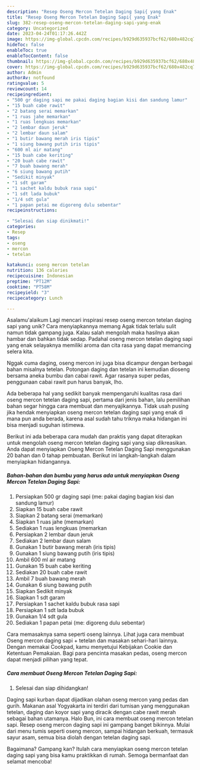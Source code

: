 ```yaml
---
description: "Resep Oseng Mercon Tetelan Daging Sapi{ yang Enak"
title: "Resep Oseng Mercon Tetelan Daging Sapi{ yang Enak"
slug: 382-resep-oseng-mercon-tetelan-daging-sapi-yang-enak
category: Uncategorized
date: 2023-04-24T01:17:26.442Z
image: https://img-global.cpcdn.com/recipes/b929d635937bcf62/680x482cq70/oseng-mercon-tetelan-daging-sapi-foto-resep-utama.jpg
hideToc: false
enableToc: true
enableTocContent: false
thumbnail: https://img-global.cpcdn.com/recipes/b929d635937bcf62/680x482cq70/oseng-mercon-tetelan-daging-sapi-foto-resep-utama.jpg
cover: https://img-global.cpcdn.com/recipes/b929d635937bcf62/680x482cq70/oseng-mercon-tetelan-daging-sapi-foto-resep-utama.jpg
author: Admin
authorAv: notfound
ratingvalue: 5
reviewcount: 14
recipeingredient:
- "500 gr daging sapi me pakai daging bagian kisi dan sandung lamur"
- "15 buah cabe rawit"
- "2 batang serai memarkan"
- "1 ruas jahe memarkan"
- "1 ruas lengkuas memarkan"
- "2 lembar daun jeruk"
- "2 lembar daun salam"
- "1 butir bawang merah iris tipis"
- "1 siung bawang putih iris tipis"
- "600 ml air matang"
- "15 buah cabe keriting"
- "20 buah cabe rawit"
- "7 buah bawang merah"
- "6 siung bawang putih"
- "Sedikit minyak"
- "1 sdt garam"
- "1 sachet kaldu bubuk rasa sapi"
- "1 sdt lada bubuk"
- "1/4 sdt gula"
- "1 papan petai me digoreng dulu sebentar"
recipeinstructions:

- "Selesai dan siap dinikmati!"
categories:
- Resep
tags:
- oseng
- mercon
- tetelan

katakunci: oseng mercon tetelan 
nutrition: 136 calories
recipecuisine: Indonesian
preptime: "PT12M"
cooktime: "PT58M"
recipeyield: "3"
recipecategory: Lunch

---
```



Asalamu'alaikum Lagi mencari inspirasi resep oseng mercon tetelan daging sapi yang unik? Cara menyiapkannya memang Agak tidak terlalu sulit namun tidak gampang juga. Kalau salah mengolah maka hasilnya akan hambar dan bahkan tidak sedap. Padahal oseng mercon tetelan daging sapi yang enak selayaknya memiliki aroma dan cita rasa yang dapat memancing selera kita.


Nggak cuma daging, oseng mercon ini juga bisa dicampur dengan berbagai bahan misalnya tetelan. Potongan daging dan tetelan ini kemudian dioseng bersama aneka bumbu dan cabai rawit. Agar rasanya super pedas, penggunaan cabai rawit pun harus banyak, lho.

Ada beberapa hal yang sedikit banyak mempengaruhi kualitas rasa dari oseng mercon tetelan daging sapi, pertama dari jenis bahan, lalu pemilihan bahan segar hingga cara membuat dan menyajikannya. Tidak usah pusing jika hendak menyiapkan oseng mercon tetelan daging sapi yang enak di mana pun anda berada, karena asal sudah tahu triknya maka hidangan ini bisa menjadi suguhan istimewa.


Berikut ini ada beberapa cara mudah dan praktis yang dapat diterapkan untuk mengolah oseng mercon tetelan daging sapi yang siap dikreasikan. Anda dapat menyiapkan Oseng Mercon Tetelan Daging Sapi menggunakan 20 bahan dan 0 tahap pembuatan. Berikut ini langkah-langkah dalam menyiapkan hidangannya.

<!--inarticleads1-->

##### Bahan-bahan dan bumbu yang harus ada untuk menyiapkan Oseng Mercon Tetelan Daging Sapi:

1. Persiapkan 500 gr daging sapi (me: pakai daging bagian kisi dan sandung lamur)
1. Siapkan 15 buah cabe rawit
1. Siapkan 2 batang serai (memarkan)
1. Siapkan 1 ruas jahe (memarkan)
1. Sediakan 1 ruas lengkuas (memarkan
1. Persiapkan 2 lembar daun jeruk
1. Sediakan 2 lembar daun salam
1. Gunakan 1 butir bawang merah (iris tipis)
1. Gunakan 1 siung bawang putih (iris tipis)
1. Ambil 600 ml air matang
1. Gunakan 15 buah cabe keriting
1. Sediakan 20 buah cabe rawit
1. Ambil 7 buah bawang merah
1. Gunakan 6 siung bawang putih
1. Siapkan Sedikit minyak
1. Siapkan 1 sdt garam
1. Persiapkan 1 sachet kaldu bubuk rasa sapi
1. Persiapkan 1 sdt lada bubuk
1. Gunakan 1/4 sdt gula
1. Sediakan 1 papan petai (me: digoreng dulu sebentar)


Cara memasaknya sama seperti oseng lainnya. Lihat juga cara membuat Oseng mercon daging sapi + tetelan dan masakan sehari-hari lainnya. Dengan memakai Cookpad, kamu menyetujui Kebijakan Cookie dan Ketentuan Pemakaian. Bagi para pencinta masakan pedas, oseng mercon dapat menjadi pilihan yang tepat. 

<!--inarticleads2-->

##### Cara membuat Oseng Mercon Tetelan Daging Sapi:


1. Selesai dan siap dihidangkan!

Daging sapi kurban dapat dijadikan olahan oseng mercon yang pedas dan gurih. Makanan asal Yogyakarta ini terdiri dari tumisan yang menggunakan tetelan, daging dan koyor sapi yang diracik dengan cabe rawit merah sebagai bahan utamanya. Halo Bun, ini cara membuat oseng mercon tetelan sapi. Resep oseng mercon daging sapi ini gampang banget bikinnya. Mulai dari menu tumis seperti oseng mercon, sampai hidangan berkuah, termasuk sayur asam, semua bisa diolah dengan tetelan daging sapi. 

Bagaimana? Gampang kan? Itulah cara menyiapkan oseng mercon tetelan daging sapi yang bisa kamu praktikkan di rumah. Semoga bermanfaat dan selamat mencoba!
